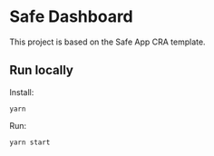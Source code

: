 # Safe Dashboard

This project is based on the Safe App CRA template.

## Run locally

Install:

```
yarn
```

Run:

```
yarn start
```
